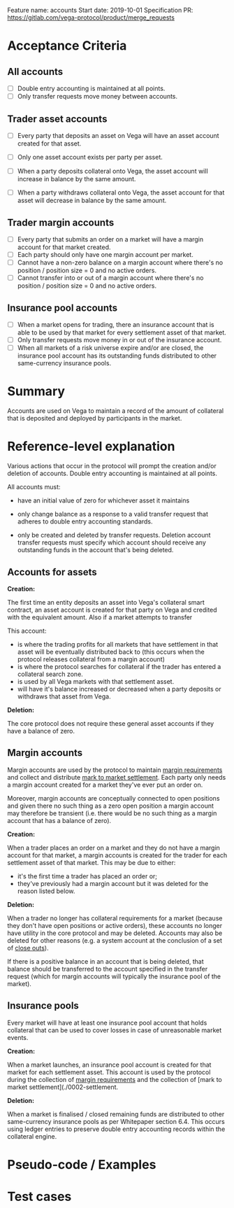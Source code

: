 Feature name: accounts
Start date: 2019-10-01
Specification PR: https://gitlab.com/vega-protocol/product/merge_requests

# Acceptance Criteria

## All accounts

- [ ] Double entry accounting is maintained at all points.
- [ ] Only transfer requests move money between accounts.

## Trader asset accounts
- [ ] Every party that deposits an asset on Vega will have an asset account created for that asset.
-  [ ] Only one asset account exists per party per asset.
-  [ ] When a party deposits collateral onto Vega, the asset account will increase in balance by the same amount. 
-  [ ] When a party withdraws collateral onto Vega, the asset account for that asset will decrease in balance by the same amount. 


## Trader margin accounts
- [ ]  Every party that submits an order on a market will have a margin account for that market created.
- [ ]  Each party should only have one margin account per market.
- [ ] Cannot have a non-zero balance on a margin account where there's no position / position size = 0 and no active orders.
- [ ] Cannot transfer into or out of a margin account where there's no position / position size = 0 and no active orders.

## Insurance pool accounts

- [ ] When a market opens for trading, there an insurance account that is able to be used by that market for every settlement asset of that market.
- [ ] Only transfer requests move money in or out of the insurance account.
- [ ] When all markets of a risk universe expire and/or are closed, the insurance pool account has its outstanding funds distributed to other same-currency insurance pools.

# Summary

Accounts are used on Vega to maintain a record of the amount of collateral that is deposited and deployed by participants in the market.


# Reference-level explanation

Various actions that occur in the protocol will prompt the creation and/or deletion of accounts. Double entry accounting is maintained at all points.

All accounts must:

- have an initial value of zero for whichever asset it maintains

- only change balance as a response to a valid transfer request that adheres to double entry accounting standards.

- only be created and deleted by transfer requests. Deletion account transfer requests must specify which account should receive any outstanding funds in the account that's being deleted.

## Accounts for  assets

**Creation:**

The first time an entity deposits an asset into Vega's collateral smart contract, an asset account is created for that party on Vega and credited with the equivalent amount. Also if a market attempts to transfer 

This account:

* is where the trading profits for all markets that have settlement in that asset will be eventually distributed back to (this occurs when the protocol releases collateral from a margin account)
* is where the protocol searches for collateral if the trader has entered a collateral search zone. 
* is used by all Vega markets with that settlement asset.
* will have it's balance increased or decreased when a party deposits or withdraws that asset from Vega.

**Deletion:**

The core protocol does not require these general asset accounts if they have a balance of zero. 

## Margin accounts

Margin accounts are used by the protocol to maintain [margin requirements](./0010-risk-and-margin-orchestration) and collect and distribute [mark to market settlement](./0002-settlement). Each party only needs a margin account created for a market they've ever put an order on.

Moreover, margin accounts are conceptually connected to open positions and given there no such thing as a zero open position a margin account may therefore be transient (i.e. there would be no such thing as a margin account that has a balance of zero).


**Creation:**

When a trader places an order on a market and they do not have a margin account for that market, a margin accounts is created for the trader for each settlement asset of that market. This may be due to either:
* it's the first time a trader has placed an order or;
* they've previously had a margin account but it was deleted for the reason listed below.

**Deletion:**

When a trader no longer has collateral requirements for a  market (because they don't have open positions or active orders), these accounts no longer have utility in the core protocol and may be deleted. Accounts may also be deleted for other reasons (e.g. a system account at the conclusion of a set of [close outs](./0012-position-resolution)).

If there is a positive balance in an account that is being deleted, that balance should be transferred to the account specified in the transfer request (which for margin accounts will typically the insurance pool of the market).

## Insurance pools

Every market will have at least one insurance pool account that holds collateral that can be used to cover losses in case of unreasonable market events.

**Creation:**

When a market launches, an insurance pool account is created for that market for each settlement asset. This account is used by the protocol during the collection of [margin requirements](./0010-risk-and-margin-orchestration) and the collection of [mark to market settlement](./0002-settlement. 

**Deletion:**

When a market is finalised / closed remaining funds are distributed to other same-currency insurance pools as per Whitepaper section 6.4.  This occurs using ledger entries to preserve double entry accounting records within the collateral engine.


# Pseudo-code / Examples

# Test cases


